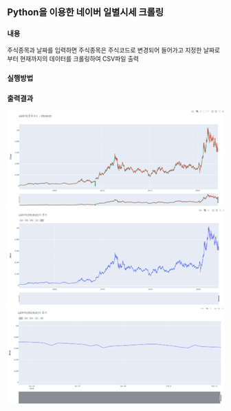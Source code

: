 ## Python을 이용한 네이버 일별시세 크롤링
### 내용
주식종목과 날짜를 입력하면 주식종목은 주식코드로 변경되어 들어가고 지정한 날짜로부터 현재까지의 데이터를 크롤링하여 CSV파일 출력
### 실행방법


### 출력결과
![캔들형 그래프](https://github.com/Lgyuhyeong/mirineglobal/blob/master/%EC%BA%94%EB%93%A4%20%EA%B7%B8%EB%9E%98%ED%94%84%20%EC%98%88%EC%8B%9C.jpg)
![반응형 그래프(1)](https://github.com/Lgyuhyeong/mirineglobal/blob/master/%EB%B0%98%EC%9D%91%ED%98%95%EA%B7%B8%EB%9E%98%ED%94%84(1).jpg)
![반응형 그래프(2)](https://github.com/Lgyuhyeong/mirineglobal/blob/master/%EB%B0%98%EC%9D%91%ED%98%95%EA%B7%B8%EB%9E%98%ED%94%84(2).jpg)
